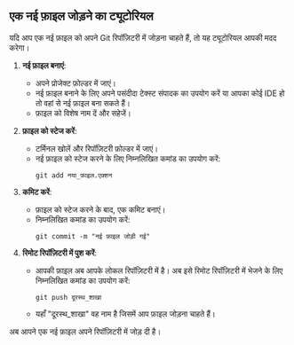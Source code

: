 ## एक नई फ़ाइल जोड़ने का ट्यूटोरियल

यदि आप एक नई फ़ाइल को अपने Git रिपॉज़िटरी में जोड़ना चाहते हैं, तो यह ट्यूटोरियल आपकी मदद करेगा।

1. **नई फ़ाइल बनाएं**:
   - अपने प्रोजेक्ट फ़ोल्डर में जाएं।
   - नई फ़ाइल बनाने के लिए अपने पसंदीदा टेक्स्ट संपादक का उपयोग करें या आपका कोई IDE हो तो वहां से नई फ़ाइल बना सकते हैं।
   - फ़ाइल को विशेष नाम दें और सहेजें।

2. **फ़ाइल को स्टेज करें**:
   - टर्मिनल खोलें और रिपॉज़िटरी फ़ोल्डर में जाएं।
   - नई फ़ाइल को स्टेज करने के लिए निम्नलिखित कमांड का उपयोग करें:
     ```
     git add नया_फ़ाइल.एक्शन
     ```

3. **कमिट करें**:
   - फ़ाइल को स्टेज करने के बाद, एक कमिट बनाएं।
   - निम्नलिखित कमांड का उपयोग करें:
     ```
     git commit -m "नई फ़ाइल जोड़ी गई"
     ```

4. **रिमोट रिपॉज़िटरी में पुश करें**:
   - आपकी फ़ाइल अब आपके लोकल रिपॉज़िटरी में है। अब इसे रिमोट रिपॉज़िटरी में भेजने के लिए निम्नलिखित कमांड का उपयोग करें:
     ```
     git push दूरस्थ_शाखा
     ```
   - यहाँ "दूरस्थ_शाखा" वह नाम है जिसमें आप फ़ाइल जोड़ना चाहते हैं।

अब आपने एक नई फ़ाइल अपने रिपॉज़िटरी में जोड़ दी है।
